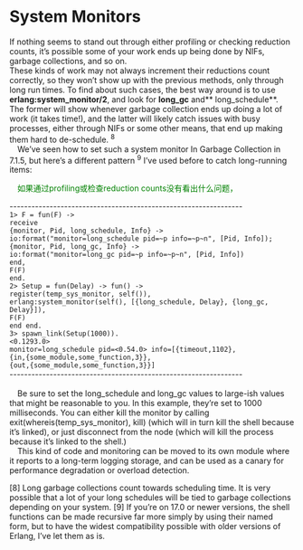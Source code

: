# System Monitors
If nothing seems to stand out through either profiling or checking reduction counts, it’s
possible some of your work ends up being done by NIFs, garbage collections, and so on.<br>
These kinds of work may not always increment their reductions count correctly, so they
won’t show up with the previous methods, only through long run times.
To find about such cases, the best way around is to use **erlang:system_monitor/2**, and
look for **long_gc** and** long_schedule**. The former will show whenever garbage collection
ends up doing a lot of work (it takes time!), and the latter will likely catch issues with
busy processes, either through NIFs or some other means, that end up making them hard
to de-schedule. <sup>8</sup>
<br>&emsp;We’ve seen how to set such a system monitor In Garbage Collection in 7.1.5, but here’s
a different pattern <sup>9</sup> I’ve used before to catch long-running items:<br>
<p></p> <font color="green">
&emsp;如果通过profiling或检查reduction counts没有看出什么问题，
</font> <p></p>

----------------------------------------------------------------<br>
`1> F = fun(F) ->`<br>
`receive`<br>
`{monitor, Pid, long_schedule, Info} ->`<br>
`io:format("monitor=long_schedule pid=~p info=~p~n", [Pid, Info]);`<br>
`{monitor, Pid, long_gc, Info} ->`<br>
`io:format("monitor=long_gc pid=~p info=~p~n", [Pid, Info])`<br>
`end,`<br>
`F(F)`<br>
`end.`<br>
`2> Setup = fun(Delay) -> fun() ->`<br>
`register(temp_sys_monitor, self()),`<br>
`erlang:system_monitor(self(), [{long_schedule, Delay}, {long_gc, Delay}]),`<br>
`F(F)`<br>
`end end.`<br>
`3> spawn_link(Setup(1000)).`<br>
`<0.1293.0>`<br>
`monitor=long_schedule pid=<0.54.0> info=[{timeout,1102},`<br>
`{in,{some_module,some_function,3}},`<br>
`{out,{some_module,some_function,3}}]`<br>
----------------------------------------------------------------<br>
<br>&emsp;Be sure to set the long_schedule and long_gc values to large-ish values that might be
reasonable to you. In this example, they’re set to 1000 milliseconds. You can either kill
the monitor by calling exit(whereis(temp_sys_monitor), kill) (which will in turn kill
the shell because it’s linked), or just disconnect from the node (which will kill the process
because it’s linked to the shell.)
<br>&emsp;This kind of code and monitoring can be moved to its own module where it reports to
a long-term logging storage, and can be used as a canary for performance degradation or
overload detection.

[8] Long garbage collections count towards scheduling time. It is very possible that a lot of your long
schedules will be tied to garbage collections depending on your system.
[9] If you’re on 17.0 or newer versions, the shell functions can be made recursive far more simply by using
their named form, but to have the widest compatibility possible with older versions of Erlang, I’ve let them
as is.

